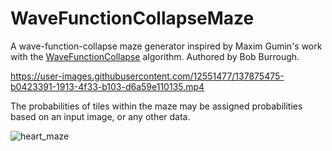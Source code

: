 # WaveFunctionCollapseMaze
A wave-function-collapse maze generator inspired by Maxim Gumin's work with the [WaveFunctionCollapse](https://github.com/mxgmn/WaveFunctionCollapse) algorithm. Authored by Bob Burrough.

https://user-images.githubusercontent.com/12551477/137875475-b0423391-1913-4f33-b103-d6a59e110135.mp4

The probabilities of tiles within the maze may be assigned probabilities based on an input image, or any other data.

![heart_maze](https://user-images.githubusercontent.com/12551477/137876666-9fca29ac-c694-4f32-a368-ea1a07653166.png)
